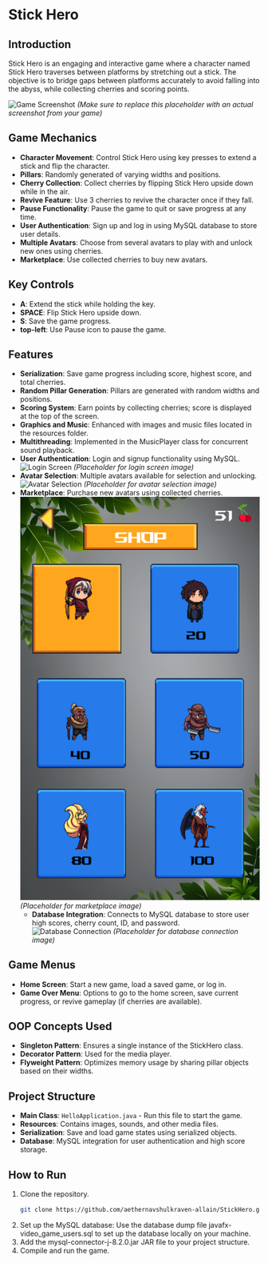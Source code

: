# Stick Hero

## Introduction
Stick Hero is an engaging and interactive game where a character named Stick Hero traverses between platforms by stretching out a stick. The objective is to bridge gaps between platforms accurately to avoid falling into the abyss, while collecting cherries and scoring points.

![Game Screenshot](resources/screenshot.png) *(Make sure to replace this placeholder with an actual screenshot from your game)*

## Game Mechanics
- **Character Movement**: Control Stick Hero using key presses to extend a stick and flip the character.
- **Pillars**: Randomly generated of varying widths and positions.
- **Cherry Collection**: Collect cherries by flipping Stick Hero upside down while in the air.
- **Revive Feature**: Use 3 cherries to revive the character once if they fall.
- **Pause Functionality**: Pause the game to quit or save progress at any time.
- **User Authentication**: Sign up and log in using MySQL database to store user details.
- **Multiple Avatars**: Choose from several avatars to play with and unlock new ones using cherries.
- **Marketplace**: Use collected cherries to buy new avatars.

## Key Controls
- **A**: Extend the stick while holding the key.
- **SPACE**: Flip Stick Hero upside down.
- **S**: Save the game progress.
- **top-left**: Use Pause icon to pause the game.

## Features
- **Serialization**: Save game progress including score, highest score, and total cherries.
- **Random Pillar Generation**: Pillars are generated with random widths and positions.
- **Scoring System**: Earn points by collecting cherries; score is displayed at the top of the screen.
- **Graphics and Music**: Enhanced with images and music files located in the resources folder.
- **Multithreading**: Implemented in the MusicPlayer class for concurrent sound playback.
- **User Authentication**: Login and signup functionality using MySQL.
  ![Login Screen](resources/login_screen.png) *(Placeholder for login screen image)*
- **Avatar Selection**: Multiple avatars available for selection and unlocking.
  ![Avatar Selection](resources/avatar_selection.png) *(Placeholder for avatar selection image)*
- **Marketplace**: Purchase new avatars using collected cherries.
  ![Marketplace](resources/marketplace.png) *(Placeholder for marketplace image)*
  - **Database Integration**: Connects to MySQL database to store user high scores, cherry count, ID, and password.
  ![Database Connection](resources/database_connection.png) *(Placeholder for database connection image)*

## Game Menus
- **Home Screen**: Start a new game, load a saved game, or log in.
- **Game Over Menu**: Options to go to the home screen, save current progress, or revive gameplay (if cherries are available).

## OOP Concepts Used
- **Singleton Pattern**: Ensures a single instance of the StickHero class.
- **Decorator Pattern**: Used for the media player.
- **Flyweight Pattern**: Optimizes memory usage by sharing pillar objects based on their widths.

## Project Structure
- **Main Class**: `HelloApplication.java` - Run this file to start the game.
- **Resources**: Contains images, sounds, and other media files.
- **Serialization**: Save and load game states using serialized objects.
- **Database**: MySQL integration for user authentication and high score storage.

## How to Run
1. Clone the repository.
   ```sh
   git clone https://github.com/aethernavshulkraven-allain/StickHero.git
2. Set up the MySQL database:
   Use the database dump file javafx-video_game_users.sql to set up the database locally on your machine.
3. Add the mysql-connector-j-8.2.0.jar JAR file to your project structure.
4. Compile and run the game.
